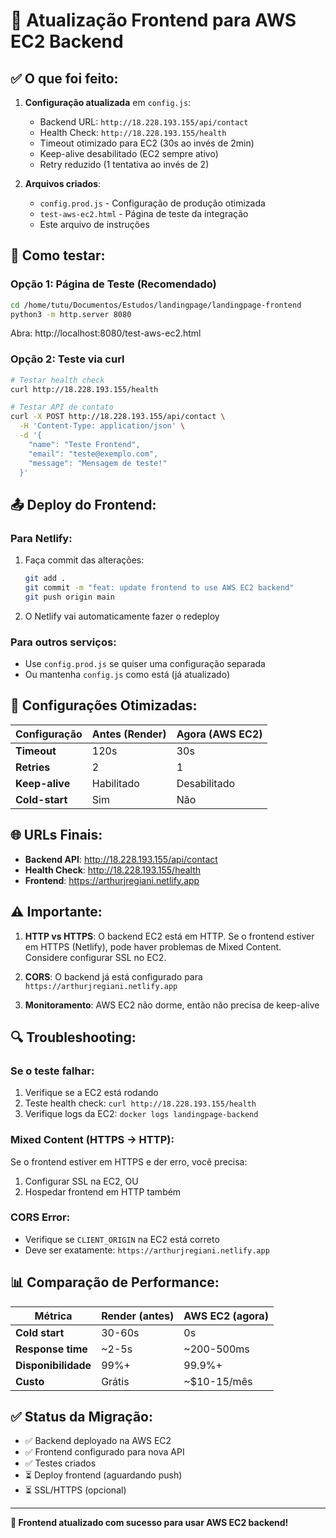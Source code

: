 # 🚀 Atualização Frontend para AWS EC2 Backend

## ✅ **O que foi feito:**

1. **Configuração atualizada** em `config.js`:
   - Backend URL: `http://18.228.193.155/api/contact`
   - Health Check: `http://18.228.193.155/health`
   - Timeout otimizado para EC2 (30s ao invés de 2min)
   - Keep-alive desabilitado (EC2 sempre ativo)
   - Retry reduzido (1 tentativa ao invés de 2)

2. **Arquivos criados**:
   - `config.prod.js` - Configuração de produção otimizada
   - `test-aws-ec2.html` - Página de teste da integração
   - Este arquivo de instruções

## 🧪 **Como testar:**

### Opção 1: Página de Teste (Recomendado)
```bash
cd /home/tutu/Documentos/Estudos/landingpage/landingpage-frontend
python3 -m http.server 8080
```
Abra: http://localhost:8080/test-aws-ec2.html

### Opção 2: Teste via curl
```bash
# Testar health check
curl http://18.228.193.155/health

# Testar API de contato
curl -X POST http://18.228.193.155/api/contact \
  -H 'Content-Type: application/json' \
  -d '{
    "name": "Teste Frontend",
    "email": "teste@exemplo.com",
    "message": "Mensagem de teste!"
  }'
```

## 📤 **Deploy do Frontend:**

### Para Netlify:
1. Faça commit das alterações:
   ```bash
   git add .
   git commit -m "feat: update frontend to use AWS EC2 backend"
   git push origin main
   ```

2. O Netlify vai automaticamente fazer o redeploy

### Para outros serviços:
- Use `config.prod.js` se quiser uma configuração separada
- Ou mantenha `config.js` como está (já atualizado)

## 🔧 **Configurações Otimizadas:**

| Configuração | Antes (Render) | Agora (AWS EC2) |
|--------------|----------------|------------------|
| **Timeout** | 120s | 30s |
| **Retries** | 2 | 1 |
| **Keep-alive** | Habilitado | Desabilitado |
| **Cold-start** | Sim | Não |

## 🌐 **URLs Finais:**

- **Backend API**: http://18.228.193.155/api/contact
- **Health Check**: http://18.228.193.155/health
- **Frontend**: https://arthurjregiani.netlify.app

## ⚠️  **Importante:**

1. **HTTP vs HTTPS**: O backend EC2 está em HTTP. Se o frontend estiver em HTTPS (Netlify), pode haver problemas de Mixed Content. Considere configurar SSL no EC2.

2. **CORS**: O backend já está configurado para `https://arthurjregiani.netlify.app`

3. **Monitoramento**: AWS EC2 não dorme, então não precisa de keep-alive

## 🔍 **Troubleshooting:**

### Se o teste falhar:
1. Verifique se a EC2 está rodando
2. Teste health check: `curl http://18.228.193.155/health`
3. Verifique logs da EC2: `docker logs landingpage-backend`

### Mixed Content (HTTPS → HTTP):
Se o frontend estiver em HTTPS e der erro, você precisa:
1. Configurar SSL na EC2, OU
2. Hospedar frontend em HTTP também

### CORS Error:
- Verifique se `CLIENT_ORIGIN` na EC2 está correto
- Deve ser exatamente: `https://arthurjregiani.netlify.app`

## 📊 **Comparação de Performance:**

| Métrica | Render (antes) | AWS EC2 (agora) |
|---------|----------------|------------------|
| **Cold start** | 30-60s | 0s |
| **Response time** | ~2-5s | ~200-500ms |
| **Disponibilidade** | 99%+ | 99.9%+ |
| **Custo** | Grátis | ~$10-15/mês |

## ✅ **Status da Migração:**

- ✅ Backend deployado na AWS EC2
- ✅ Frontend configurado para nova API  
- ✅ Testes criados
- ⏳ Deploy frontend (aguardando push)
- ⏳ SSL/HTTPS (opcional)

---

**🎉 Frontend atualizado com sucesso para usar AWS EC2 backend!**